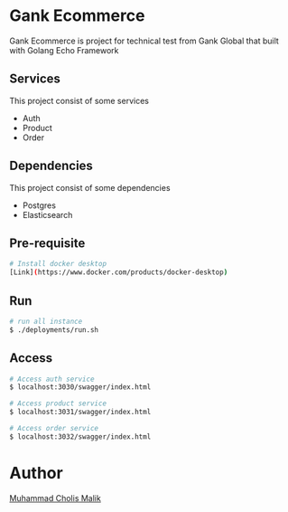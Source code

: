 # Gank Ecommerce
Gank Ecommerce is project for technical test from Gank Global that built with Golang Echo Framework

## Services 
This project consist of some services
- Auth 
- Product
- Order 

## Dependencies 
This project consist of some dependencies
- Postgres
- Elasticsearch

## Pre-requisite
``` bash
# Install docker desktop
[Link](https://www.docker.com/products/docker-desktop)
```

## Run
``` bash
# run all instance
$ ./deployments/run.sh 
```

## Access
``` bash
# Access auth service 
$ localhost:3030/swagger/index.html

# Access product service 
$ localhost:3031/swagger/index.html

# Access order service 
$ localhost:3032/swagger/index.html
```

# Author
[Muhammad Cholis Malik](https://www.linkedin.com/in/mcholismalik/)